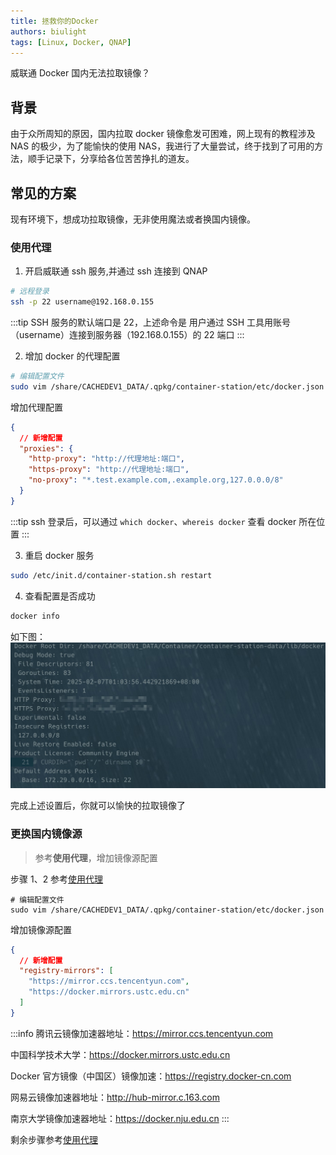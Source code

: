 ```yaml
---
title: 拯救你的Docker
authors: biulight
tags: [Linux, Docker, QNAP]
---
```


威联通 Docker 国内无法拉取镜像？

<!--truncate-->

## 背景

由于众所周知的原因，国内拉取 docker 镜像愈发可困难，网上现有的教程涉及 NAS 的极少，为了能愉快的使用 NAS，我进行了大量尝试，终于找到了可用的方法，顺手记录下，分享给各位苦苦挣扎的道友。

## 常见的方案

现有环境下，想成功拉取镜像，无非使用魔法或者换国内镜像。

### 使用代理

1. 开启威联通 ssh 服务,并通过 ssh 连接到 QNAP

```bash
# 远程登录
ssh -p 22 username@192.168.0.155
```

:::tip
SSH 服务的默认端口是 22，上述命令是 用户通过 SSH 工具用账号（username）连接到服务器（192.168.0.155）的 22 端口
:::

2. 增加 docker 的代理配置

```bash
# 编辑配置文件
sudo vim /share/CACHEDEV1_DATA/.qpkg/container-station/etc/docker.json
```

增加代理配置

```json title="/share/CACHEDEV1_DATA/.qpkg/container-station/etc/docker.json"
{
  // 新增配置
  "proxies": {
    "http-proxy": "http://代理地址:端口",
    "https-proxy": "http://代理地址:端口",
    "no-proxy": "*.test.example.com,.example.org,127.0.0.0/8"
  }
}
```

:::tip
ssh 登录后，可以通过 `which docker`、`whereis docker` 查看 docker 所在位置
:::

3. 重启 docker 服务

```bash
sudo /etc/init.d/container-station.sh restart
```

4. 查看配置是否成功

```bash
docker info
```

如下图：
![代理设置成功](./docker-info.jpg)

完成上述设置后，你就可以愉快的拉取镜像了

### 更换国内镜像源

> 参考**使用代理**，增加镜像源配置

步骤 1、2 参考[使用代理](#使用代理)

```
# 编辑配置文件
sudo vim /share/CACHEDEV1_DATA/.qpkg/container-station/etc/docker.json
```

增加镜像源配置

```json title="/share/CACHEDEV1_DATA/.qpkg/container-station/etc/docker.json"
{
  // 新增配置
  "registry-mirrors": [
    "https://mirror.ccs.tencentyun.com",
    "https://docker.mirrors.ustc.edu.cn"
  ]
}
```

:::info
腾讯云镜像加速器地址：https://mirror.ccs.tencentyun.com

中国科学技术大学：https://docker.mirrors.ustc.edu.cn

Docker 官方镜像（中国区）镜像加速：https://registry.docker-cn.com

网易云镜像加速器地址：http://hub-mirror.c.163.com

南京大学镜像加速器地址：https://docker.nju.edu.cn
:::

剩余步骤参考[使用代理](#使用代理)
